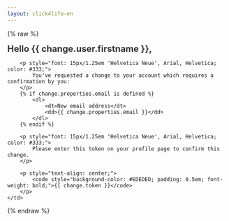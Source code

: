 ```yaml
---
layout: click4life-en
---
```


{% raw %}
<tr width="100%" itemscope itemtype="http://schema.org/EmailMessage">
    <td valign="top" align="left" style="background:#fff; padding: 40px;" itemprop="action" itemscope itemtype="http://schema.org/ViewAction">
        <h1 style="font-size: 20px; margin: 0; color: #333;">
            Hello {{ change.user.firstname }}, </h1>

        <p style="font: 15px/1.25em 'Helvetica Neue', Arial, Helvetica; color: #333;">
            You've requested a change to your account which requires a confirmation by you: 
        </p>
        {% if change.properties.email is defined %}
            <dl>
                <dt>New email address</dt>
                <dd>{{ change.properties.email }}</dd>
            </dl>
        {% endif %}
        
        <p style="font: 15px/1.25em 'Helvetica Neue', Arial, Helvetica; color: #333;">
            Please enter this token on your profile page to confirm this change. 
        </p>
        
        <p style="text-align: center;">
            <code style="background-color: #EDEDED; padding: 0.5em; font-weight: bold;">{{ change.token }}</code>
        </p>
    </td>
</tr>
{% endraw %}
